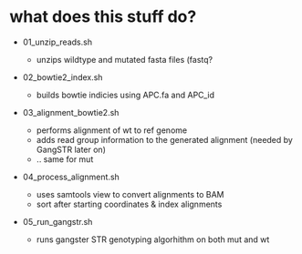 # what does this stuff do?

- 01_unzip_reads.sh
  - unzips wildtype and mutated fasta files (fastq?


- 02_bowtie2_index.sh
  - builds bowtie indicies using APC.fa and APC_id

- 03_alignment_bowtie2.sh
  - performs alignment of wt to ref genome
  - adds read group information to the generated alignment (needed by GangSTR later on)
  - .. same for mut

- 04_process_alignment.sh 
  - uses samtools view to convert alignments to BAM
  - sort after starting coordinates & index alignments

- 05_run_gangstr.sh
  - runs gangster STR genotyping algorhithm on both mut and wt
